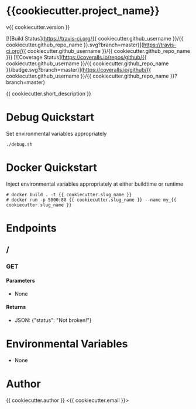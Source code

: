 # {{cookiecutter.project_name}}

v{{ cookiecutter.version }}

[![Build Status](https://travis-ci.org/{{ cookiecutter.github_username }}/{{ cookiecutter.github_repo_name }}.svg?branch=master)](https://travis-ci.org/{{ cookiecutter.github_username }}/{{ cookiecutter.github_repo_name }}) [![Coverage Status](https://coveralls.io/repos/github/{{ cookiecutter.github_username }}/{{ cookiecutter.github_repo_name }}/badge.svg?branch=master)](https://coveralls.io/github/{{ cookiecutter.github_username }}/{{ cookiecutter.github_repo_name }}?branch=master)

{{ cookiecutter.short_description }}

# Debug Quickstart
Set environmental variables appropriately
```
./debug.sh
```

# Docker Quickstart
Inject environmental variables appropriately at either buildtime or runtime
```
# docker build . -t {{ cookiecutter.slug_name }}
# docker run -p 5000:80 {{ cookiecutter.slug_name }} --name my_{{ cookiecutter.slug_name }}
```

# Endpoints
## /
### GET
#### Parameters
* None
#### Returns
* JSON: {"status": "Not broken!"}

# Environmental Variables
* None

# Author
{{ cookiecutter.author }} <{{ cookiecutter.email }}>
